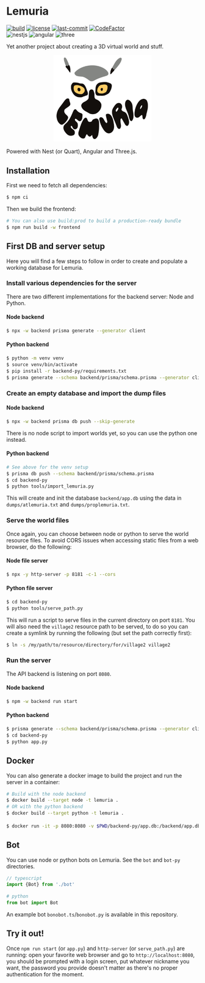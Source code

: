 # Lemuria

[![build](https://img.shields.io/github/actions/workflow/status/7185/lemuria/lemuria.yml?style=flat-square)](https://github.com/7185/lemuria/actions)
[![license](https://img.shields.io/github/license/7185/lemuria.svg?style=flat-square)](https://opensource.org/licenses/MIT)
[![last-commit](https://img.shields.io/github/last-commit/7185/lemuria?display_timestamp=author&style=flat-square)](https://github.com/7185/lemuria/commits/master)
[![CodeFactor](https://www.codefactor.io/repository/github/7185/lemuria/badge)](https://www.codefactor.io/repository/github/7185/lemuria) \
![nestjs](https://img.shields.io/github/package-json/dependency-version/7185/lemuria/@nestjs/core?filename=backend%2Fpackage.json&label=nestjs&style=flat-square&logo=nestjs&color=%23E0234E)
![angular](https://img.shields.io/github/package-json/dependency-version/7185/lemuria/@angular/core?filename=frontend%2Fpackage.json&label=angular&style=flat-square&logo=angular&color=%230F0F11)
![three](https://img.shields.io/github/package-json/dependency-version/7185/lemuria/three?filename=frontend%2Fpackage.json&style=flat-square&logo=three.js&color=%23000000)

Yet another project about creating a 3D virtual world and stuff.

<p align="center">
<img src="frontend/src/app/logo/logo.component.svg" alt="Lemuria" width="256"/>
</p>

Powered with Nest (or Quart), Angular and Three.js.

## Installation

First we need to fetch all dependencies:

```bash
$ npm ci
```

Then we build the frontend:

```bash
# You can also use build:prod to build a production-ready bundle
$ npm run build -w frontend
```

## First DB and server setup

Here you will find a few steps to follow in order to create and populate a working database for Lemuria.

### Install various dependencies for the server

There are two different implementations for the backend server: Node and Python.

#### Node backend
```bash
$ npx -w backend prisma generate --generator client
```

#### Python backend
```bash
$ python -m venv venv
$ source venv/bin/activate
$ pip install -r backend-py/requirements.txt
$ prisma generate --schema backend/prisma/schema.prisma --generator client-py
```
### Create an empty database and import the dump files

#### Node backend
```bash
$ npx -w backend prisma db push --skip-generate
```
There is no node script to import worlds yet, so you can use the python one instead.

#### Python backend
```bash
# See above for the venv setup
$ prisma db push --schema backend/prisma/schema.prisma
$ cd backend-py
$ python tools/import_lemuria.py
```

This will create and init the database `backend/app.db` using the data in `dumps/atlemuria.txt` and `dumps/proplemuria.txt`.

### Serve the world files

Once again, you can choose between node or python to serve the world resource files. To avoid CORS issues when accessing static files from a web browser, do the following:

#### Node file server
```bash
$ npx -y http-server -p 8181 -c-1 --cors
```

#### Python file server
```bash
$ cd backend-py
$ python tools/serve_path.py
```

This will run a script to serve files in the current directory on port `8181`.
You will also need the `village2` resource path to be served, to do so you can create a symlink by running the following (but set the path correctly first):

```bash
$ ln -s /my/path/to/resource/directory/for/village2 village2
```

### Run the server

The API backend is listening on port `8080`.

#### Node backend

```bash
$ npm -w backend run start
```

#### Python backend

```bash
$ prisma generate --schema backend/prisma/schema.prisma --generator client-py # only needed if the prisma version or the schema changed
$ cd backend-py
$ python app.py
```

## Docker

You can also generate a docker image to build the project and run the server in a container:

```bash
# Build with the node backend
$ docker build --target node -t lemuria .
# OR with the python backend
$ docker build --target python -t lemuria .

$ docker run -it -p 8080:8080 -v $PWD/backend-py/app.db:/backend/app.db -v $PWD/dumps:/backend/dumps lemuria
```

## Bot

You can use node or python bots on Lemuria. See the `bot` and `bot-py` directories.
```ts
// typescript
import {Bot} from './bot'
```
```python
# python
from bot import Bot
```

An example bot `bonobot.ts`/`bonobot.py` is available in this repository.

## Try it out!

Once `npm run start` (or `app.py`) and `http-server` (or `serve_path.py`) are running: open your favorite web browser and go to `http://localhost:8080`,
you should be prompted with a login screen, put whatever nickname you want, the password you provide doesn't matter as
there's no proper authentication for the moment.
